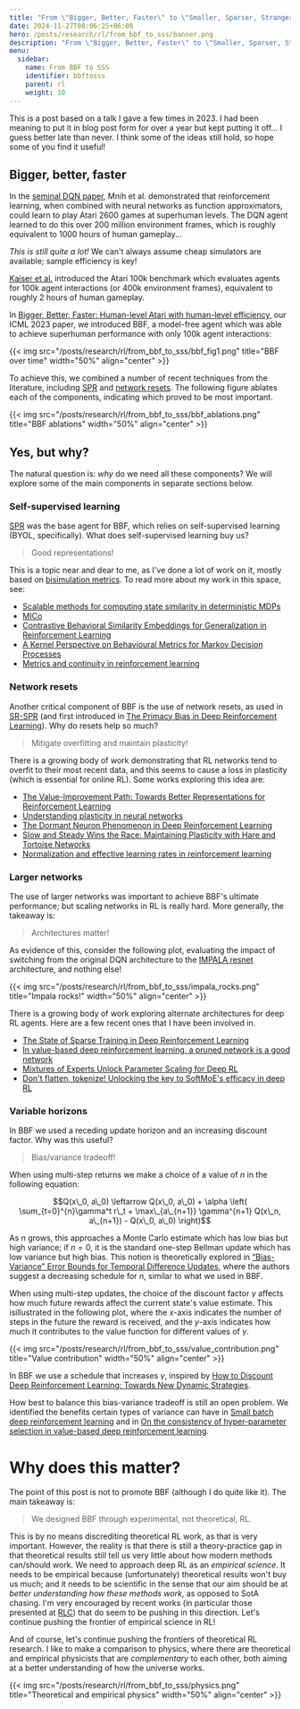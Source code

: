 ```yaml
---
title: "From \"Bigger, Better, Faster\" to \"Smaller, Sparser, Stranger\""
date: 2024-11-27T08:06:25+06:00
hero: /posts/research/rl/from_bbf_to_sss/banner.png
description: "From \"Bigger, Better, Faster\" to \"Smaller, Sparser, Stranger\""
menu:
  sidebar:
    name: From BBF to SSS
    identifier: bbftosss
    parent: rl
    weight: 10
---
```


This is a post based on a talk I gave a few times in 2023. I had been meaning to put it in blog post form for over a year but kept putting it off... I guess better late than never. I think some of the ideas still hold, so hope some of you find it useful!

## Bigger, better, faster

In the [seminal DQN paper](https://www.nature.com/articles/nature14236), Mnih et al. demonstrated that reinforcement learning, when combined with neural networks as function approximators, could learn to play Atari 2600 games at superhuman levels. The DQN agent learned to do this over 200 million environment frames, which is roughly equivalent to 1000 hours of human gameplay...

_This is still quite a lot!_ We can't always assume cheap simulators are available; sample efficiency is key!

[Kaiser et al.](https://arxiv.org/abs/1903.00374) introduced the Atari 100k benchmark which evaluates agents for 100k agent interactions (or 400k environment frames), equivalent to roughly 2 hours of human gameplay.

In [Bigger, Better, Faster: Human-level Atari with human-level efficiency](https://arxiv.org/abs/2305.19452), our ICML 2023 paper, we introduced BBF, a model-free agent which was able to achieve superhuman performance with only 100k agent interactions:

{{< img src="/posts/research/rl/from_bbf_to_sss/bbf_fig1.png" title="BBF over time" width="50%" align="center" >}}

To achieve this, we combined a number of recent techniques from the literature, including [SPR](https://openreview.net/forum?id=uCQfPZwRaUu) and [network resets](https://openreview.net/forum?id=OpC-9aBBVJe). The following figure ablates each of the components, indicating which proved to be most important.

{{< img src="/posts/research/rl/from_bbf_to_sss/bbf_ablations.png" title="BBF ablations" width="50%" align="center" >}}

## Yes, but why?

The natural question is: _why_ do we need all these components? We will explore some of the main components in separate sections below.

### Self-supervised learning

[SPR](https://openreview.net/forum?id=uCQfPZwRaUu) was the base agent for BBF, which relies on self-supervised learning (BYOL, specifically). What does self-supervised learning buy us? 

> Good representations!

This is a topic near and dear to me, as I've done a lot of work on it, mostly based on [bisimulation metrics](https://arxiv.org/abs/1207.4114). To read more about my work in this space, see:

*   [Scalable methods for computing state similarity in deterministic MDPs](/posts/research/rl/scalable/)
*   [MICo](/posts/research/rl/mico/)
*   [Contrastive Behavioral Similarity Embeddings for Generalization in Reinforcement Learning](/posts/research/rl/pse/)
*   [A Kernel Perspective on Behavioural Metrics for Markov Decision Processes](https://openreview.net/forum?id=nHfPXl1ly7)
*   [Metrics and continuity in reinforcement learning](/posts/research/rl/metrics_continuity/)

### Network resets

Another critical component of BBF is the use of network resets, as used in [SR-SPR](https://openreview.net/forum?id=OpC-9aBBVJe) (and first introduced in [The Primacy Bias in Deep Reinforcement Learning](https://arxiv.org/abs/2205.07802)). Why do resets help so much?

> Mitigate overfitting and maintain plasticity!

There is a growing body of work demonstrating that RL networks tend to overfit to their most recent data, and this seems to cause a loss in plasticity (which is essential for online RL). Some works exploring this idea are:

*   [The Value-Improvement Path: Towards Better Representations for Reinforcement Learning](https://arxiv.org/abs/2006.02243)
*   [Understanding plasticity in neural networks](https://arxiv.org/abs/2303.01486)
*   [The Dormant Neuron Phenomenon in Deep Reinforcement Learning](https://arxiv.org/abs/2302.12902)
*   [Slow and Steady Wins the Race: Maintaining Plasticity with Hare and Tortoise Networks](https://arxiv.org/abs/2406.02596)
*   [Normalization and effective learning rates in reinforcement learning](https://arxiv.org/abs/2407.01800)

### Larger networks

The use of larger networks was important to achieve BBF's ultimate performance; but scaling networks in RL is really hard. More generally, the takeaway is:

> Architectures matter!

As evidence of this, consider the following plot, evaluating the impact of switching from the original DQN architecture to the [IMPALA resnet](https://arxiv.org/abs/1802.01561) architecture, and nothing else!

{{< img src="/posts/research/rl/from_bbf_to_sss/impala_rocks.png" title="Impala rocks!" width="50%" align="center" >}}

There is a growing body of work exploring alternate architectures for deep RL agents. Here are a few recent ones that I have been involved in.

*   [The State of Sparse Training in Deep Reinforcement Learning](https://arxiv.org/abs/2206.10369)
*   [In value-based deep reinforcement learning, a pruned network is a good network](https://arxiv.org/abs/2402.12479)
*   [Mixtures of Experts Unlock Parameter Scaling for Deep RL](https://openreview.net/forum?id=X9VMhfFxwn)
*   [Don't flatten, tokenize! Unlocking the key to SoftMoE's efficacy in deep RL](https://arxiv.org/abs/2410.01930)

### Variable horizons

In BBF we used a receding update horizon and an increasing discount factor. Why was this useful?

> Bias/variance tradeoff!

When using multi-step returns we make a choice of a value of $n$ in the following equation:

$$Q(x\_0, a\_0) \leftarrow Q(x\_0, a\_0) + \alpha \left( \sum_{t=0}^{n}\gamma^t r\_t + \max\_{a\_{n+1}} \gamma^{n+1} Q(x\_n, a\_{n+1}) - Q(x\_0, a\_0) \right)$$

As $n$ grows, this approaches a Monte Carlo estimate which has low bias but high variance; if $n = 0$, it is the standard one-step Bellman update which has low variance but high bias. This notion is theoretically explored in [“Bias-Variance” Error Bounds for Temporal Difference Updates](https://www.cis.upenn.edu/~mkearns/papers/tdlambda.pdf), where the authors suggest a decreasing schedule for $n$, similar to what we used in BBF.

When using multi-step updates, the choice of the discount factor $\gamma$ affects how much future rewards affect the current state's value estimate. This isillustrated in the following plot, where the $x$-axis indicates the number of steps in the future the reward is received, and the $y$-axis indicates how much it contributes to the value function for different values of $\gamma$.

{{< img src="/posts/research/rl/from_bbf_to_sss/value_contribution.png" title="Value contribution" width="50%" align="center" >}}

In BBF we use a schedule that increases $\gamma$, inspired by [How to Discount Deep Reinforcement Learning: Towards New Dynamic Strategies](https://arxiv.org/abs/1512.02011).

How best to balance this bias-variance tradeoff is still an open problem. We identified the benefits certain types of variance can have in [Small batch deep reinforcement learning](https://arxiv.org/abs/2310.03882) and in [On the consistency of hyper-parameter selection in value-based deep reinforcement learning](https://arxiv.org/abs/2406.17523).

# Why does this matter?

The point of this post is not to promote BBF (although I do quite like it). The main takeaway is:

> We designed BBF through experimental, not theoretical, RL.

This is by no means discrediting theoretical RL work, as that is very important. However, the reality is that there is still a theory-practice gap in that theoretical results still tell us very little about how modern methods can/should work. We need to approach deep RL as an _empirical science_. It needs to be empirical because (unfortunately) theoretical results won't buy us much; and it needs to be scientific in the sense that our aim should be at _better understanding how these methods work_, as opposed to SotA chasing. I'm very encouraged by recent works (in particular those presented at [RLC](https://rl-conference.cc/)) that do seem to be pushing in this direction. Let's continue pushing the frontier of empirical science in RL!

And of course, let's continue pushing the frontiers of theoretical RL research. I like to make a comparison to physics, where there are theoretical and empirical physicists that are _complementary_ to each other, both aiming at a better understanding of how the universe works.

{{< img src="/posts/research/rl/from_bbf_to_sss/physics.png" title="Theoretical and empirical physics" width="50%" align="center" >}}
